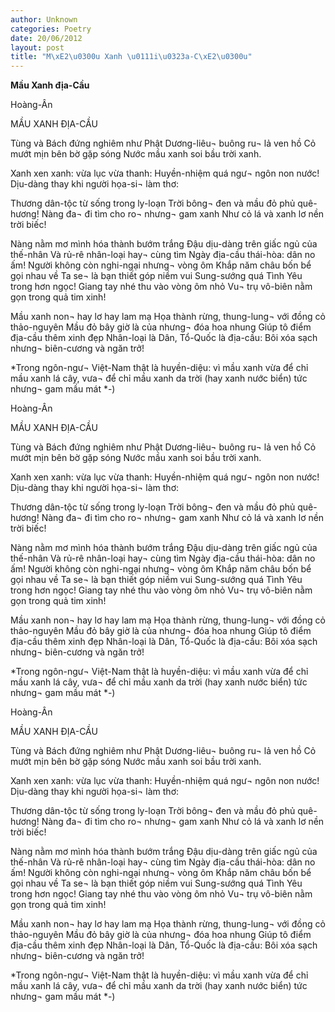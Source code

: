 ```yaml
---
author: Unknown
categories: Poetry
date: 20/06/2012
layout: post
title: "M\xE2\u0300u Xanh \u0111i\u0323a-C\xE2\u0300u"
---
```


**Mầu Xanh địa-Cầu**

Hoàng-Ân

MẦU XANH ĐỊA-CẦU

Tùng và Bách đứng nghiêm như Phật
Dương-liêu¬ buông ru¬ lả ven hồ
Cỏ mướt mịn bên bờ gặp sóng
Nước mầu xanh soi bầu trời xanh.

Xanh xen xanh: vừa lục vừa thanh:
Huyền-nhiệm quá ngư¬ ngôn non nước!
Dịu-dàng thay khi người họa-si¬ làm thơ:

Thương dân-tộc từ sống trong ly-loạn
Trời bông¬ đen và mầu đỏ phủ quê-hương!
Nàng đa¬ đi tìm cho ro¬ nhưng¬ gam xanh
Như cỏ lá và xanh lơ nền trời biếc!

Nàng nằm mơ mình hóa thành bướm trắng
Đậu dịu-dàng trên giấc ngủ của thế-nhân
Và rủ-rê nhân-loại hay¬ cùng tìm
Ngày địa-cầu thái-hòa: dân no ấm!
Người không còn nghi-ngại nhưng¬ vòng ôm
Khắp năm châu bốn bể gọi nhau về
Ta se¬ là bạn thiết góp niềm vui
Sung-sướng quá Tình Yêu trong hơn ngọc!
Giang tay nhé thu vào vòng ôm nhỏ
Vu¬ trụ vô-biên nằm gọn trong quả tim xinh!

Mầu xanh non¬ hay lơ hay lam mạ
Họa thành rừng, thung-lung¬ với đồng cỏ thảo-nguyên
Mầu đỏ bây giờ là của nhưng¬ đóa hoa nhung
Giúp tô điểm địa-cầu thêm xinh đẹp
Nhân-loại là Dân,
Tổ-Quốc là địa-cầu:
Bôi xóa sạch nhưng¬ biên-cương và ngăn trở!


*Trong ngôn-ngư¬ Việt-Nam thật là huyền-diệu:
  vì mầu xanh vừa để chỉ mầu xanh lá cây, vưa¬
  để chỉ mầu xanh da trời (hay xanh nước biển)
  tức nhưng¬ gam mầu mát *-)

Hoàng-Ân

MẦU XANH ĐỊA-CẦU

Tùng và Bách đứng nghiêm như Phật
Dương-liêu¬ buông ru¬ lả ven hồ
Cỏ mướt mịn bên bờ gặp sóng
Nước mầu xanh soi bầu trời xanh.

Xanh xen xanh: vừa lục vừa thanh:
Huyền-nhiệm quá ngư¬ ngôn non nước!
Dịu-dàng thay khi người họa-si¬ làm thơ:

Thương dân-tộc từ sống trong ly-loạn
Trời bông¬ đen và mầu đỏ phủ quê-hương!
Nàng đa¬ đi tìm cho ro¬ nhưng¬ gam xanh
Như cỏ lá và xanh lơ nền trời biếc!

Nàng nằm mơ mình hóa thành bướm trắng
Đậu dịu-dàng trên giấc ngủ của thế-nhân
Và rủ-rê nhân-loại hay¬ cùng tìm
Ngày địa-cầu thái-hòa: dân no ấm!
Người không còn nghi-ngại nhưng¬ vòng ôm
Khắp năm châu bốn bể gọi nhau về
Ta se¬ là bạn thiết góp niềm vui
Sung-sướng quá Tình Yêu trong hơn ngọc!
Giang tay nhé thu vào vòng ôm nhỏ
Vu¬ trụ vô-biên nằm gọn trong quả tim xinh!

Mầu xanh non¬ hay lơ hay lam mạ
Họa thành rừng, thung-lung¬ với đồng cỏ thảo-nguyên
Mầu đỏ bây giờ là của nhưng¬ đóa hoa nhung
Giúp tô điểm địa-cầu thêm xinh đẹp
Nhân-loại là Dân,
Tổ-Quốc là địa-cầu:
Bôi xóa sạch nhưng¬ biên-cương và ngăn trở!


*Trong ngôn-ngư¬ Việt-Nam thật là huyền-diệu:
  vì mầu xanh vừa để chỉ mầu xanh lá cây, vưa¬
  để chỉ mầu xanh da trời (hay xanh nước biển)
  tức nhưng¬ gam mầu mát *-)

Hoàng-Ân

MẦU XANH ĐỊA-CẦU

Tùng và Bách đứng nghiêm như Phật
Dương-liêu¬ buông ru¬ lả ven hồ
Cỏ mướt mịn bên bờ gặp sóng
Nước mầu xanh soi bầu trời xanh.

Xanh xen xanh: vừa lục vừa thanh:
Huyền-nhiệm quá ngư¬ ngôn non nước!
Dịu-dàng thay khi người họa-si¬ làm thơ:

Thương dân-tộc từ sống trong ly-loạn
Trời bông¬ đen và mầu đỏ phủ quê-hương!
Nàng đa¬ đi tìm cho ro¬ nhưng¬ gam xanh
Như cỏ lá và xanh lơ nền trời biếc!

Nàng nằm mơ mình hóa thành bướm trắng
Đậu dịu-dàng trên giấc ngủ của thế-nhân
Và rủ-rê nhân-loại hay¬ cùng tìm
Ngày địa-cầu thái-hòa: dân no ấm!
Người không còn nghi-ngại nhưng¬ vòng ôm
Khắp năm châu bốn bể gọi nhau về
Ta se¬ là bạn thiết góp niềm vui
Sung-sướng quá Tình Yêu trong hơn ngọc!
Giang tay nhé thu vào vòng ôm nhỏ
Vu¬ trụ vô-biên nằm gọn trong quả tim xinh!

Mầu xanh non¬ hay lơ hay lam mạ
Họa thành rừng, thung-lung¬ với đồng cỏ thảo-nguyên
Mầu đỏ bây giờ là của nhưng¬ đóa hoa nhung
Giúp tô điểm địa-cầu thêm xinh đẹp
Nhân-loại là Dân,
Tổ-Quốc là địa-cầu:
Bôi xóa sạch nhưng¬ biên-cương và ngăn trở!


*Trong ngôn-ngư¬ Việt-Nam thật là huyền-diệu:
  vì mầu xanh vừa để chỉ mầu xanh lá cây, vưa¬
  để chỉ mầu xanh da trời (hay xanh nước biển)
  tức nhưng¬ gam mầu mát *-)
